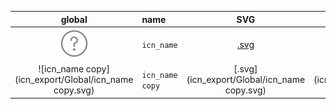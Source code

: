 | global | name | SVG | PDF | | O2 | name | SVG | PDF |
| :-: | :- | :-: | :-: | - | :-: | :- | :-: | :-: |
| ![icn_name](icn_export/Global/icn_name.svg) | `icn_name`  |  [.svg](icn_export/Global/icn_name.svg) | [.pdf](icn_export/Global/icn_name.pdf) |  | ![icn_name](icn_export/O2/icn_name.svg) | `icn_name`  |  [.svg](icn_export/O2/icn_name.svg) | [.pdf](icn_export/O2/icn_name.pdf) |  
| ![icn_name copy](icn_export/Global/icn_name copy.svg) | `icn_name copy`  |  [.svg](icn_export/Global/icn_name copy.svg) | [.pdf](icn_export/Global/icn_name copy.pdf) |  | ![icn_name copy](icn_export/O2/icn_name copy.svg) | `icn_name copy`  |  [.svg](icn_export/O2/icn_name copy.svg) | [.pdf](icn_export/O2/icn_name copy.pdf) |  
